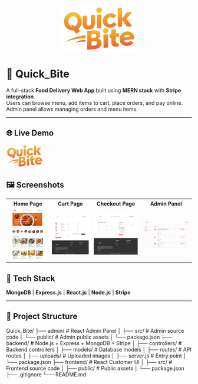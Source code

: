 <p align="center">
<!--   <a href="https://your-frontend-render-url" target="_blank"> -->
    <img src="./frontend/src/assets/QuickBite.png" alt="QuickBite Logo" width="200"/>
  </a>
</p>

# 🍔 Quick_Bite

A full-stack **Food Delivery Web App** built using **MERN stack** with **Stripe integration**.  
Users can browse menu, add items to cart, place orders, and pay online. Admin panel allows managing orders and menu items.

---

## 🌐 Live Demo

<p align="left">
  <a href="https://quick-bite-frontend-z2lr.onrender.com" target="_blank">
    <img src="./frontend/src/assets/QuickBite.png" alt="QuickBite Live Demo" width="100"/>
  </a>
</p>





## 🖼️ Screenshots

<table>
  <tr>
    <th>Home Page</th>
    <th>Cart Page</th>
    <th>Checkout Page</th>
    <th>Admin Panel</th>
  </tr>
  <tr>
    <td><img src="./frontend/src/assets/Quick_Bite-Home.png" alt="Home" width="200"/></td>
    <td><img src="./frontend/src/assets/QuickBite - Cart.png" alt="Cart" width="200"/></td>
    <td><img src="./frontend/src/assets/QuickBite - Checkout.png" alt="Checkout" width="200"/></td>
    <td><img src="./frontend/src/assets/QuickBite Admin Panel.png" alt="Admin Panel" width="250"/></td>
  </tr>
</table>


## 🧩 Tech Stack

**MongoDB** | **Express.js** | **React.js** | **Node.js** | **Stripe**

---

## 📁 Project Structure

Quick_Bite/
├── admin/                    # React Admin Panel
│   ├── src/                  # Admin source code
│   └── public/               # Admin public assets
│   └── package.json
├── backend/                  # Node.js + Express + MongoDB + Stripe
│   ├── controllers/          # Backend controllers
│   ├── models/               # Database models
│   ├── routes/               # API routes
│   ├── uploads/              # Uploaded images
│   ├── server.js             # Entry point
│   └── package.json
├── frontend/                 # React Customer UI
│   ├── src/                  # Frontend source code
│   ├── public/               # Public assets
│   └── package.json
├── .gitignore
└── README.md
